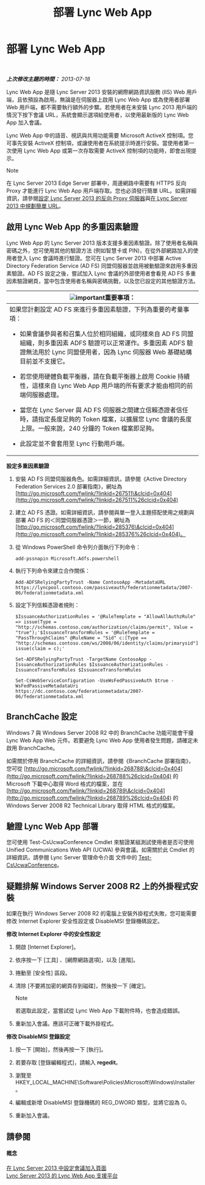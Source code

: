 ﻿---
title: 部署 Lync Web App
TOCTitle: 部署 Lync Web App
ms:assetid: b6301e98-051c-4e4b-8e10-ec922a8f508a
ms:mtpsurl: https://technet.microsoft.com/zh-tw/library/JJ205190(v=OCS.15)
ms:contentKeyID: 49292081
ms.date: 08/24/2015
mtps_version: v=OCS.15
ms.translationtype: HT
---

# 部署 Lync Web App

 

_**上次修改主題的時間：** 2013-07-18_

Lync Web App 是隨 Lync Server 2013 安裝的網際網路資訊服務 (IIS) Web 用戶端，且依預設為啟用。無論是在伺服器上啟用 Lync Web App 或為使用者部署 Web 用戶端，都不需要執行額外的步驟。若使用者在未安裝 Lync 2013 用戶端的情況下按下會議 URL，系統會顯示選項給使用者，以使用最新版的 Lync Web App 加入會議。

Lync Web App 中的語音、視訊與共用功能需要 Microsoft ActiveX 控制項。您可事先安裝 ActiveX 控制項，或讓使用者在系統提示時進行安裝。當使用者第一次使用 Lync Web App 或第一次存取需要 ActiveX 控制項的功能時，即會出現提示。

> [!NOTE]  
> 在 Lync Server 2013 Edge Server 部署中，周邊網路中需要有 HTTPS 反向 Proxy 才能進行 Lync Web App 用戶端存取。您也必須發行簡單 URL。如需詳細資訊，請參閱<a href="lync-server-2013-setting-up-reverse-proxy-servers.md">設定 Lync Server 2013 的反向 Proxy 伺服器</a>與<a href="lync-server-2013-planning-for-simple-urls.md">在 Lync Server 2013 中規劃簡單 URL</a>。



## 啟用 Lync Web App 的多重因素驗證

Lync Web App 的 Lync Server 2013 版本支援多重因素驗證。除了使用者名稱與密碼之外，您可使用其他的驗證方法 (例如智慧卡或 PIN)，在從外部網路加入的使用者登入 Lync 會議時進行驗證。您可在 Lync Server 2013 中部署 Active Directory Federation Service (AD FS) 同盟伺服器並啟用被動驗證來啟用多重因素驗證。AD FS 設定之後，嘗試加入 Lync 會議的外部使用者會看見 AD FS 多重因素驗證網頁，當中包含使用者名稱與密碼挑戰，以及您已設定的其他驗證方法。

<table>
<colgroup>
<col style="width: 100%" />
</colgroup>
<thead>
<tr class="header">
<th><img src="images/Gg412908.important(OCS.15).gif" title="important" alt="important" />重要事項：</th>
</tr>
</thead>
<tbody>
<tr class="odd">
<td>如果您計劃設定 AD FS 來進行多重因素驗證，下列為重要的考量事項：
<ul>
<li><p>如果會議參與者和召集人位於相同組織，或同樣來自 AD FS 同盟組織，則多重因素 ADFS 驗證可以正常運作。多重因素 ADFS 驗證無法用於 Lync 同盟使用者，因為 Lync 伺服器 Web 基礎結構目前並不支援它。</p></li>
<li><p>若您使用硬體負載平衡器，請在負載平衡器上啟用 Cookie 持續性，這樣來自 Lync Web App 用戶端的所有要求才能由相同的前端伺服器處理。</p></li>
<li><p>當您在 Lync Server 與 AD FS 伺服器之間建立信賴憑證者信任時，請指定長度足夠的 Token 檔案，以擴展您 Lync 會議的長度上限。一般來說，240 分鐘的 Token 檔案即足夠。</p></li>
<li><p>此設定並不會套用至 Lync 行動用戶端。</p></li>
</ul></td>
</tr>
</tbody>
</table>


**設定多重因素驗證**

1.  安裝 AD FS 同盟伺服器角色。如需詳細資訊，請參閱《Active Directory Federation Services 2.0 部署指南》，網址為[http://go.microsoft.com/fwlink/?linkid=267511\&clcid=0x404](http://go.microsoft.com/fwlink/?linkid=267511%26clcid=0x404)

2.  建立 AD FS 憑證。如需詳細資訊，請參閱與單一登入主題搭配使用之規劃與部署 AD FS 的＜同盟伺服器憑證＞一節，網址為 [http://go.microsoft.com/fwlink/?linkid=285376\&clcid=0x404](http://go.microsoft.com/fwlink/?linkid=285376%26clcid=0x404)。

3.  從 Windows PowerShell 命令列介面執行下列命令：
    
        add-pssnapin Microsoft.Adfs.powershell

4.  執行下列命令來建立合作關係：
    
        Add-ADFSRelyingPartyTrust -Name ContosoApp -MetadataURL https://lyncpool.contoso.com/passiveauth/federationmetadata/2007-06/federationmetadata.xml

5.  設定下列信賴憑證者規則：
    
      ```
      $IssuanceAuthorizationRules = '@RuleTemplate = "AllowAllAuthzRule" => issue(Type = "http://schemas.contoso.com/authorization/claims/permit", Value = "true");'$IssuanceTransformRules = '@RuleTemplate = "PassThroughClaims" @RuleName = "Sid" c:[Type == "http://schemas.contoso.com/ws/2008/06/identity/claims/primarysid"]=> issue(claim = c);'
      ```
    
      ```
      Set-ADFSRelyingPartyTrust -TargetName ContosoApp -IssuanceAuthorizationRules $IssuanceAuthorizationRules -IssuanceTransformRules $IssuanceTransformRules
      ```
    
      ```
      Set-CsWebServiceConfiguration -UseWsFedPassiveAuth $true -WsFedPassiveMetadataUri https://dc.contoso.com/federationmetadata/2007-06/federationmetadata.xml
      ```

## BranchCache 設定

Windows 7 與 Windows Server 2008 R2 中的 BranchCache 功能可能會干擾 Lync Web App Web 元件。若要避免 Lync Web App 使用者發生問題，請確定未啟用 BranchCache。

如需關於停用 BranchCache 的詳細資訊，請參閱《BranchCache 部署指南》，您可從 [http://go.microsoft.com/fwlink/?linkid=268788\&clcid=0x404](http://go.microsoft.com/fwlink/?linkid=268788%26clcid=0x404) 的 Microsoft 下載中心取得 Word 格式的檔案，並在 [http://go.microsoft.com/fwlink/?linkid=268789\&clcid=0x404](http://go.microsoft.com/fwlink/?linkid=268789%26clcid=0x404) 的 Windows Server 2008 R2 Technical Library 取得 HTML 格式的檔案。

## 驗證 Lync Web App 部署

您可使用 Test-CsUcwaConference Cmdlet 來驗證某組測試使用者是否可使用 Unified Communications Web API (UCWA) 參與會議。如需關於此 Cmdlet 的詳細資訊，請參閱 Lync Server 管理命令介面 文件中的 [Test-CsUcwaConference](https://docs.microsoft.com/en-us/powershell/module/skype/Test-CsUcwaConference)。

## 疑難排解 Windows Server 2008 R2 上的外掛程式安裝

如果在執行 Windows Server 2008 R2 的電腦上安裝外掛程式失敗，您可能需要修改 Internet Explorer 安全性設定或 DisableMSI 登錄機碼設定。

**修改 Internet Explorer 中的安全性設定**

1.  開啟 \[Internet Explorer\]。

2.  依序按一下 \[工具\] 、\[網際網路選項\]，以及 \[進階\]。

3.  捲動至 \[安全性\] 區段。

4.  清除 \[不要將加密的網頁存到磁碟\]，然後按一下 \[確定\]。
    
    > [!NOTE]  
    > 若選取此設定，當嘗試從 Lync Web App 下載附件時，也會造成錯誤。
    


5.  重新加入會議。應該可正確下載外掛程式。

**修改 DisableMSI 登錄設定**

1.  按一下 \[開始\]，然後再按一下 \[執行\]。

2.  若要存取 \[登錄編輯程式\]，請輸入 **regedit**。

3.  瀏覽至 HKEY\_LOCAL\_MACHINE\\Software\\Policies\\Microsoft\\Windows\\Installer。

4.  編輯或新增 DisableMSI 登錄機碼的 REG\_DWORD 類型，並將它設為 0。

5.  重新加入會議。

## 請參閱

#### 概念

[在 Lync Server 2013 中設定會議加入頁面](lync-server-2013-configuring-the-meeting-join-page.md)  
[Lync Server 2013 的 Lync Web App 支援平台](lync-server-2013-lync-web-app-supported-platforms.md)

